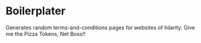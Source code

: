 # Boilerplater
Generates random terms-and-conditions pages for websites of hilarity. Give me the Pizza Tokens, Net Boss!!
